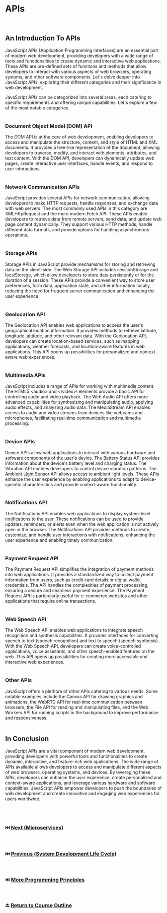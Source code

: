 # APIs
<br/>

## An Introduction To APIs
JavaScript APIs (Application Programming Interfaces) are an essential part of modern web development, providing developers with a wide range of tools and functionalities to create dynamic and interactive web applications. These APIs are pre-defined sets of functions and methods that allow developers to interact with various aspects of web browsers, operating systems, and other software components. Let's delve deeper into JavaScript APIs, exploring their different categories and their significance in web development.
<br/>

JavaScript APIs can be categorized into several areas, each catering to specific requirements and offering unique capabilities. Let's explore a few of the most notable categories.
<br/>
<br/>

### Document Object Model (DOM) API
The DOM API is at the core of web development, enabling developers to access and manipulate the structure, content, and style of HTML and XML documents. It provides a tree-like representation of the document, allowing developers to traverse, modify, and interact with elements, attributes, and text content. With the DOM API, developers can dynamically update web pages, create interactive user interfaces, handle events, and respond to user interactions.
<br/>
<br/>

### Network Communication APIs
JavaScript provides several APIs for network communication, allowing developers to make HTTP requests, handle responses, and exchange data with web servers. The most commonly used APIs in this category are XMLHttpRequest and the more modern Fetch API. These APIs enable developers to retrieve data from remote servers, send data, and update web page content dynamically. They support various HTTP methods, handle different data formats, and provide options for handling asynchronous operations.
<br/>
<br/>

### Storage APIs
Storage APIs in JavaScript provide mechanisms for storing and retrieving data on the client-side. The Web Storage API includes sessionStorage and localStorage, which allow developers to store data persistently or for the duration of a session. These APIs provide a convenient way to store user preferences, form data, application state, and other information locally, reducing the need for frequent server communication and enhancing the user experience.
<br/>
<br/>

### Geolocation API
The Geolocation API enables web applications to access the user's geographical location information. It provides methods to retrieve latitude, longitude, altitude, and other relevant data. With the Geolocation API, developers can create location-based services, such as mapping applications, weather forecasts, and location-aware features in web applications. This API opens up possibilities for personalized and context-aware web experiences.
<br/>
<br/>

### Multimedia APIs
JavaScript includes a range of APIs for working with multimedia content. The HTML5 \<audio\> and \<\video\>\ elements provide a basic API for controlling audio and video playback. The Web Audio API offers more advanced capabilities for synthesizing and manipulating audio, applying audio effects, and analyzing audio data. The MediaStream API enables access to audio and video streams from devices like webcams and microphones, facilitating real-time communication and multimedia processing.
<br/>
<br/>

### Device APIs
Device APIs allow web applications to interact with various hardware and software components of the user's device. The Battery Status API provides information about the device's battery level and charging status. The Vibration API enables developers to control device vibration patterns. The Ambient Light Sensor API allows access to ambient light levels. These APIs enhance the user experience by enabling applications to adapt to device-specific characteristics and provide context-aware functionality.
<br/>
<br/>

### Notifications API
The Notifications API enables web applications to display system-level notifications to the user. These notifications can be used to provide updates, reminders, or alerts even when the web application is not actively open in the browser. The Notifications API provides methods to create, customize, and handle user interactions with notifications, enhancing the user experience and enabling timely communication.
<br/>
<br/>

### Payment Request API
The Payment Request API simplifies the integration of payment methods into web applications. It provides a standardized way to collect payment information from users, such as credit card details or digital wallet credentials. The API handles the complexities of payment processing, ensuring a secure and seamless payment experience. The Payment Request API is particularly useful for e-commerce websites and other applications that require online transactions.
<br/>
<br/>

### Web Speech API
The Web Speech API enables web applications to integrate speech recognition and synthesis capabilities. It provides interfaces for converting speech to text (speech recognition) and text to speech (speech synthesis). With the Web Speech API, developers can create voice-controlled applications, voice assistants, and other speech-enabled features on the web. This API opens up possibilities for creating more accessible and interactive web experiences.
<br/>
<br/>

### Other APIs
JavaScript offers a plethora of other APIs catering to various needs. Some notable examples include the Canvas API for drawing graphics and animations, the WebRTC API for real-time communication between browsers, the File API for reading and manipulating files, and the Web Workers API for running scripts in the background to improve performance and responsiveness.
<br/>
<br/>

## In Conclusion
JavaScript APIs are a vital component of modern web development, providing developers with powerful tools and functionalities to create dynamic, interactive, and feature-rich web applications. The wide range of APIs available allows developers to access and manipulate different aspects of web browsers, operating systems, and devices. By leveraging these APIs, developers can enhance the user experience, create personalized and context-aware applications, and leverage various hardware and software capabilities. JavaScript APIs empower developers to push the boundaries of web development and create innovative and engaging web experiences for users worldwide.
<br/>
<br/>
<br/>
<br/>

### :next_track_button: [Next (Microservices)][Next]
<br/>

### :previous_track_button: [Previous (System Development Life Cycle)][Previous]
<br/>

### :play_or_pause_button: [More Programming Principles][More]
<br/>

### :eject_button: [Return to Course Outline][Return]
<br/>

[Next]: https://github.com/Superklok/ProgrammingPrinciples/blob/main/Microservices.md
[Previous]: https://github.com/Superklok/ProgrammingPrinciples/blob/main/SystemDevelopmentLifeCycle.md
[More]: https://github.com/Superklok/ProgrammingPrinciples
[Return]: https://github.com/Superklok/LearnJavaScript